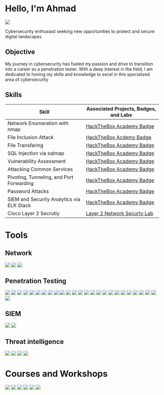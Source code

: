 # Hello, I'm Ahmad
<a href="https://www.linkedin.com/in/ahmad-shakla-341027209"><img src="https://img.shields.io/badge/-LinkedIn-0072b1?&style=for-the-badge&logo=linkedin&logoColor=white" /></a>


Cybersecurity enthusiast seeking new opportunities to protect and secure digital landscapes

## Objective


My journey in cybersecurity has fueled my passion and drive to transition into a career as a penetration tester. With a deep interest in the field, I am dedicated to honing my skills and knowledge to excel in this specialized area of cybersecurity
## Skills


| Skill                                         | Associated Projects, Badges, and Labs        |
|-----------------------------------------------|----------------------------|
| Network Enumeration with nmap          | <a href="https://academy.hackthebox.com/achievement/badge/97f891b9-a0e9-11ee-bfb6-bea50ffe6cb4">HackTheBox Academy Badge</a>|
| File Inclusion Attack | <a href="https://academy.hackthebox.com/achievement/badge/c8877fa3-e31d-11ee-b18d-bea50ffe6cb4">HackTheBox Acdemy Badge</a>|
| File Transfaring         | <a href="https://academy.hackthebox.com/achievement/badge/19a73c1c-a5c8-11ee-bfb6-bea50ffe6cb4">HackTheBox Academy Badge</a>|
| SQL Injection via sqlmap      | <a href="https://academy.hackthebox.com/achievement/badge/e31dce01-d728-11ee-891c-bea50ffe6cb4">HackTheBox Academy Badge</a>|
| Vulnerability Assessment                   | <a href="https://academy.hackthebox.com/achievement/badge/d825149d-a480-11ee-bfb6-bea50ffe6cb4">HackTheBox Academy Badge</a>|
| Attacking Common Services | <a href="https://academy.hackthebox.com/achievement/badge/af27f89d-d1b8-11ee-891c-bea50ffe6cb4">HackTheBox Academy Badge</a>|
| Pivoting, Tunneling, and Port Forwarding | <a href="https://academy.hackthebox.com/achievement/badge/d747c2c0-e482-11ee-b18d-bea50ffe6cb4">HackTheBox Academy Badge</a>|
| Password Attacks | <a href="https://academy.hackthebox.com/achievement/badge/5bc58b78-dc0c-11ee-b18d-bea50ffe6cb4">HackTheBox Academy Badge</a>|
| SIEM and Security Analytics via ELK Stack | <a href="https://academy.hackthebox.com/achievement/badge/82594c6c-fde1-11ee-b18d-bea50ffe6cb4">HackTheBox Academy Badge</a>|
| Cisco Layer 2 Secrutiy | <a href="https://github.com/ahmad-shakla/Network-Security">Layer 2 Network Securty Lab</a> 

# Tools


## Network
<div>
    <img src="https://img.shields.io/badge/-Wireshark-1679A7?&style=for-the-badge&logo=Wireshark&logoColor=white" />
    <img src="https://img.shields.io/badge/-TCPDump-EF3B2D?style=for-the-badge&logoColor=white" />
    <img src="https://img.shields.io/badge/-Cisco Packet Tracer-001F66?style=for-the-badge&logoColor=white" />
    
</div>

## Penetration Testing
<div>
    <img src="https://img.shields.io/badge/-Metasploit-00A4EF?&style=for-the-badge&logo=&logoColor=white" />
<img src="https://img.shields.io/badge/-smbclient-00A4EF?&style=for-the-badge&logo=&logoColor=white" />
<img src="https://img.shields.io/badge/-smbmap-00A4EF?&style=for-the-badge&logo=&logoColor=white" />
<img src="https://img.shields.io/badge/-enum4linux-00A4EF?&style=for-the-badge&logo=&logoColor=white" />
<img src="https://img.shields.io/badge/-rpcclient-00A4EF?&style=for-the-badge&logo=&logoColor=white" />
<img src="https://img.shields.io/badge/-impacket-00A4EF?&style=for-the-badge&logo=&logoColor=white" />
<img src="https://img.shields.io/badge/-crackmapexec-00A4EF?&style=for-the-badge&logo=&logoColor=white" />
<img src="https://img.shields.io/badge/-netexec-00A4EF?&style=for-the-badge&logo=&logoColor=white" />
<img src="https://img.shields.io/badge/-showmount-00A4EF?&style=for-the-badge&logo=&logoColor=white" />
<img src="https://img.shields.io/badge/-snmpwalk-00A4EF?&style=for-the-badge&logo=&logoColor=white" />
<img src="https://img.shields.io/badge/-winrm-00A4EF?&style=for-the-badge&logo=&logoColor=white" />
<img src="https://img.shields.io/badge/-gobuster-00A4EF?&style=for-the-badge&logo=&logoColor=white" />
<img src="https://img.shields.io/badge/-nessus-00A4EF?&style=for-the-badge&logo=&logoColor=white" />
<img src="https://img.shields.io/badge/-openVAS-00A4EF?&style=for-the-badge&logo=&logoColor=white" />
<img src="https://img.shields.io/badge/-johntheripper-00A4EF?&style=for-the-badge&logo=&logoColor=white" />
<img src="https://img.shields.io/badge/-crunch-00A4EF?&style=for-the-badge&logo=&logoColor=white" />
<img src="https://img.shields.io/badge/-hydra-00A4EF?&style=for-the-badge&logo=&logoColor=white" />
<img src="https://img.shields.io/badge/-sshuttle-00A4EF?&style=for-the-badge&logo=&logoColor=white" />
<img src="https://img.shields.io/badge/-rpivot-00A4EF?&style=for-the-badge&logo=&logoColor=white" />
<img src="https://img.shields.io/badge/-netsh-00A4EF?&style=for-the-badge&logo=&logoColor=white" />
<img src="https://img.shields.io/badge/-dnscat2-00A4EF?&style=for-the-badge&logo=&logoColor=white" />
<img src="https://img.shields.io/badge/-chisel-00A4EF?&style=for-the-badge&logo=&logoColor=white" />
<img src="https://img.shields.io/badge/-socksoverrdp-00A4EF?&style=for-the-badge&logo=&logoColor=white" />
<img src="https://img.shields.io/badge/-sqlmap-00A4EF?&style=for-the-badge&logo=&logoColor=white" />
<img src="https://img.shields.io/badge/-commix-00A4EF?&style=for-the-badge&logo=&logoColor=white" />
<img src="https://img.shields.io/badge/-burp-00A4EF?&style=for-the-badge&logo=&logoColor=white" />
</div>

## SIEM
<div>
    <img src="https://img.shields.io/badge/-Elastic-0000FF?&style=for-the-badge&logo=&logoColor=white" />
    <img src="https://img.shields.io/badge/-Splunk-FFA500?&style=for-the-badge&logo=&logoColor=white" />

</div>

## Threat intelligence
<div>
    <img src="https://img.shields.io/badge/-abuse.ch-FFFFFF?&style=for-the-badge&logo=&logoColor=white" />
    <img src="https://img.shields.io/badge/-Cisco Talos Inelligence-FFFFFFF?&style=for-the-badge&logo=&logoColor=white" />
    <img src="https://img.shields.io/badge/-urlscan.io-FFFFFF?&style=for-the-badge&logo=&logoColor=white" />
    <img src="https://img.shields.io/badge/-any.run-000000?&style=for-the-badge&logo=&logoColor=white" />
</div>

# Courses and Workshops

<div>
<img src="https://img.shields.io/badge/-TCM Security | Practical Ethical Hacking-533D7E?&style=for-the-badge&logo=&logoColor=white" />
<img src="https://img.shields.io/badge/-Cyberary | Advanced Penetration Testing-000000?&style=for-the-badge&logo=&logoColor=white" />
<img src="https://img.shields.io/badge/-Cyberary | Offensive Penetration Testing-000000?&style=for-the-badge&logo=&logoColor=white" />
<img src="https://img.shields.io/badge/-Fortinet | NSE 1-FF0000?&style=for-the-badge&logoColor=white" />
<img src="https://img.shields.io/badge/-Fortinet | NSE 2-FF0000?&style=for-the-badge&logoColor=white" />
<img src="https://img.shields.io/badge/-Fortinet | NSE 3-FF0000?&style=for-the-badge&logoColor=white" />
</div>

